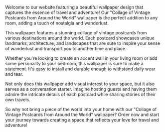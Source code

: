 <!--
Write me content for website with wallpaper "A collage of vintage postcards from around the world"
-->

<!--font:Poppins.-->

Welcome to our website featuring a beautiful wallpaper design that captures the essence of travel and adventure! Our "Collage of Vintage Postcards from Around the World" wallpaper is the perfect addition to any room, adding a touch of nostalgia and wanderlust.

This wallpaper features a stunning collage of vintage postcards from various destinations around the world. Each postcard showcases unique landmarks, architecture, and landscapes that are sure to inspire your sense of wanderlust and transport you to another time and place.

Whether you're looking to create an accent wall in your living room or add some personality to your bedroom, this wallpaper is sure to make a statement. It's easy to install and durable enough to withstand daily wear and tear.

Not only does this wallpaper add visual interest to your space, but it also serves as a conversation starter. Imagine hosting guests and having them admire the intricate details of each postcard while sharing stories of their own travels.

So why not bring a piece of the world into your home with our "Collage of Vintage Postcards from Around the World" wallpaper? Order now and start your journey towards creating a space that reflects your love for travel and adventure!
